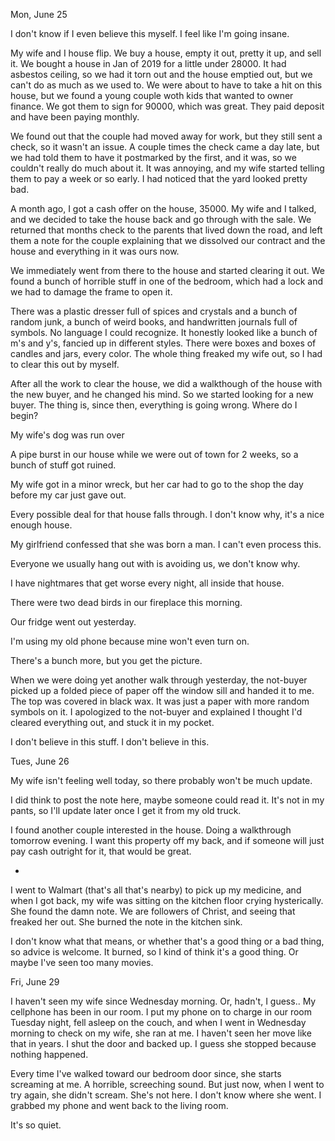Mon, June 25

I don't know if I even believe this myself. I feel like I'm going insane.

My wife and I house flip. We buy a house, empty it out, pretty it up, and sell it. We bought a house in Jan of 2019 for a little under 28000. It had asbestos ceiling, so we had it torn out and the house emptied out, but we can't do as much as we used to. We were about to have to take a hit on this house, but we found a young couple woth kids that wanted to owner finance. We got them to sign for 90000, which was great. They paid deposit and have been paying monthly.

We found out that the couple had moved away for work, but they still sent a check, so it wasn't an issue. A couple times the check came a day late, but we had told them to have it postmarked by the first, and it was, so we couldn't really do much about it. It was annoying, and my wife started telling them to pay a week or so early. I had noticed that the yard looked pretty bad.

A month ago, I got a cash offer on the house, 35000. My wife and I talked, and we decided to take the house back and go through with the sale. We returned that months check to the parents that lived down the road, and left them a note for the couple explaining that we dissolved our contract and the house and everything in it was ours now. 

We immediately went from there to the house and started clearing it out. We found a bunch of horrible stuff in one of the bedroom, which had a lock and we had to damage the frame to open it.

 There was a plastic dresser full of spices and crystals and a bunch of random junk, a bunch of weird books, and handwritten journals full of symbols. No language I could recognize. It honestly looked like a bunch of m's and y's, fancied up in different styles. There were boxes and boxes of candles and jars, every color. The whole thing freaked my wife out, so I had to clear this out by myself.

After all the work to clear the house, we did a walkthough of the house with the new buyer, and he changed his mind. So we started looking for a new buyer.
The thing is, since then, everything is going wrong. Where do I begin?

 My wife's dog was run over

A pipe burst in our house while we were out of town for 2 weeks, so a bunch of stuff got ruined. 

My wife got in a minor wreck, but her car had to go to the shop the day before my car just gave out.

Every possible deal for that house falls through. I don't know why, it's a nice enough house.

My girlfriend confessed that she was born a man. I can't even process this.

Everyone we usually hang out with is avoiding us, we don't know why.

I have nightmares that get worse every night, all inside that house.

There were two dead birds in our fireplace this morning.

Our fridge went out yesterday. 

I'm using my old phone because mine won't even turn on.

There's a bunch more, but you get the picture.

When we were doing yet another walk through yesterday, the not-buyer picked up a folded piece of paper off the window sill and handed it to me. The top was covered in black wax. It was just a paper with more random symbols on it. I apologized to the not-buyer and explained I thought I'd cleared everything out, and stuck it in my pocket.

I don't believe in this stuff. I don't believe in this.


Tues, June 26

My wife isn't feeling well today, so there probably won't be much update. 

I did think to post the note here, maybe someone could read it. It's not in my pants, so I'll update later once I get it from my old truck.

I found another couple interested in the house. Doing a walkthrough tomorrow evening. I want this property off my back, and if someone will just pay cash outright for it, that would be great.

-

I went to Walmart (that's all that's nearby) to pick up my medicine, and when I got back, my wife was sitting on the kitchen floor crying hysterically. She found the damn note. We are followers of Christ, and seeing that freaked her out. She burned the note in the kitchen sink.

I don't know what that means, or whether that's a good thing or a bad thing, so advice is welcome. It burned, so I kind of think it's a good thing. Or maybe I've seen too many movies.


Fri, June 29

I haven't seen my wife since Wednesday morning. Or, hadn't, I guess.. My cellphone has been in our room. I put my phone on to charge in our room Tuesday night, fell asleep on the couch, and when I went in Wednesday morning to check on my wife, she ran at me. I haven't seen her move like that in years. I shut the door and backed up. I guess she stopped because nothing happened.

Every time I've walked toward our bedroom door since,  she starts screaming at me. A horrible, screeching sound. But just now, when I went to try again, she didn't scream. She's not here. I don't know where she went. I grabbed my phone and went back to the living room. 

It's so quiet.